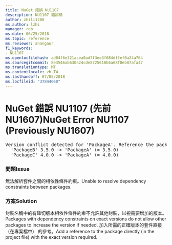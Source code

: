```yaml
---
title: NuGet 錯誤 NU1107
description: NU1107 錯誤碼
author: zhili1208
ms.author: lzhi
manager: rob
ms.date: 06/25/2018
ms.topic: reference
ms.reviewer: anangaur
f1_keywords:
- NU1107
ms.openlocfilehash: ad84f6e321acea0ad7f3ee3f084dffef0a24a764
ms.sourcegitcommit: 8e3546ab630a24cde8725610b6a68f8eb87afa47
ms.translationtype: MT
ms.contentlocale: zh-TW
ms.lasthandoff: 07/05/2018
ms.locfileid: "37844060"
---
```

# <a name="nuget-error-nu1107-previously-nu1607"></a><span data-ttu-id="7a7ec-103">NuGet 錯誤 NU1107 (先前 NU1607)</span><span class="sxs-lookup"><span data-stu-id="7a7ec-103">NuGet Error NU1107 (Previously NU1607)</span></span>

<pre>Version conflict detected for 'PackageA'. Reference the package directly from the project to resolve this issue.<br/>  'PackageB' 3.5.0 -> 'PackageA' (= 3.5.0)<br/>  'PackageC' 4.0.0 -> 'PackageA' (= 4.0.0)</pre>

### <a name="issue"></a><span data-ttu-id="7a7ec-104">問題</span><span class="sxs-lookup"><span data-stu-id="7a7ec-104">Issue</span></span>
<span data-ttu-id="7a7ec-105">無法解析套件之間的相依性條件約束。</span><span class="sxs-lookup"><span data-stu-id="7a7ec-105">Unable to resolve dependency constraints between packages.</span></span>

### <a name="solution"></a><span data-ttu-id="7a7ec-106">方案</span><span class="sxs-lookup"><span data-stu-id="7a7ec-106">Solution</span></span>
<span data-ttu-id="7a7ec-107">封裝名稱中的有確切版本相依性條件約束不允許其他封裝，以視需要增加的版本。</span><span class="sxs-lookup"><span data-stu-id="7a7ec-107">Packages with dependency constraints on exact versions do not allow other packages to increase the version if needed.</span></span> <span data-ttu-id="7a7ec-108">加入所需的正確版本的套件直接 （在專案檔中） 的參考。</span><span class="sxs-lookup"><span data-stu-id="7a7ec-108">Add a reference to the package directly (in the project file) with the exact version required.</span></span>